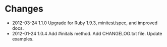 # Changes

* 2012-03-24 1.1.0 Upgrade for Ruby 1.9.3, minitest/spec, and improved docs.
* 2012-01-24 1.0.4 Add #initals method. Add CHANGELOG.txt file. Update examples.
